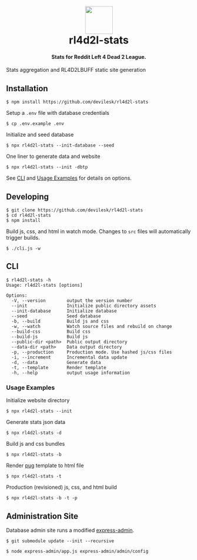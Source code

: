 <h1 align="center">
    <img width="75" src="https://github.com/devilesk/rl4d2l-stats/tree/master/src/public/img/cowtank.png?raw=true">
    <br>
    rl4d2l-stats
</h1>

<h4 align="center">Stats for Reddit Left 4 Dead 2 League.</h4>

Stats aggregation and RL4D2LBUFF static site generation

## Installation

```
$ npm install https://github.com/devilesk/rl4d2l-stats
```

Setup a `.env` file with database credentials
```
$ cp .env.example .env
```

Initialize and seed database
```
$ npx rl4d2l-stats --init-database --seed
```

One liner to generate data and website
```
$ npx rl4d2l-stats --init -dbtp
```

See [CLI](#cli) and [Usage Examples](#usage-examples) for details on options.

## Developing

```
$ git clone https://github.com/devilesk/rl4d2l-stats
$ cd rl4d2l-stats
$ npm install
```

Build js, css, and html in watch mode. Changes to `src` files will automatically trigger builds.
```
$ ./cli.js -w
```

## CLI

```
$ rl4d2l-stats -h
Usage: rl4d2l-stats [options]

Options:
  -V, --version        output the version number
  --init               Initialize public directory assets
  --init-database      Initialize database
  --seed               Seed database
  -b, --build          Build js and css
  -w, --watch          Watch source files and rebuild on change
  --build-css          Build css
  --build-js           Build js
  --public-dir <path>  Public output directory
  --data-dir <path>    Data output directory
  -p, --production     Production mode. Use hashed js/css files
  -i, --increment      Incremental data update
  -d, --data           Generate data
  -t, --template       Render template
  -h, --help           output usage information

```

### Usage Examples

Initialize website directory
```
$ npx rl4d2l-stats --init
```

Generate stats json data
```
$ npx rl4d2l-stats -d
```

Build js and css bundles
```
$ npx rl4d2l-stats -b
```

Render [pug](https://github.com/pugjs/pug) template to html file
```
$ npx rl4d2l-stats -t
```

Production (revisioned) js, css, and html build
```
$ npx rl4d2l-stats -b -t -p
```

## Administration Site

Database admin site runs a modified [express-admin](https://github.com/simov/express-admin).

```
$ git submodule update --init --recursive

$ node express-admin/app.js express-admin/admin/config
```
